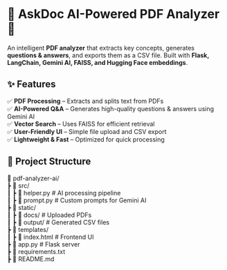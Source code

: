# 📄 AskDoc AI-Powered PDF Analyzer 🚀  

An intelligent **PDF analyzer** that extracts key concepts, generates **questions & answers**, and exports them as a CSV file. Built with **Flask, LangChain, Gemini AI, FAISS, and Hugging Face embeddings**.

## ✨ Features
✅ **PDF Processing** – Extracts and splits text from PDFs  
✅ **AI-Powered Q&A** – Generates high-quality questions & answers using Gemini AI  
✅ **Vector Search** – Uses FAISS for efficient retrieval  
✅ **User-Friendly UI** – Simple file upload and CSV export  
✅ **Lightweight & Fast** – Optimized for quick processing  

## 📂 Project Structure  
📂 pdf-analyzer-ai/  
 ┣ 📂 src/  
 ┃ ┣ 📜 helper.py   # AI processing pipeline  
 ┃ ┣ 📜 prompt.py   # Custom prompts for Gemini AI  
 ┣ 📂 static/  
 ┃ ┣ 📂 docs/       # Uploaded PDFs  
 ┃ ┣ 📂 output/     # Generated CSV files  
 ┣ 📂 templates/  
 ┃ ┣ 📜 index.html  # Frontend UI  
 ┣ 📜 app.py        # Flask server  
 ┣ 📜 requirements.txt  
 ┣ 📜 README.md  
